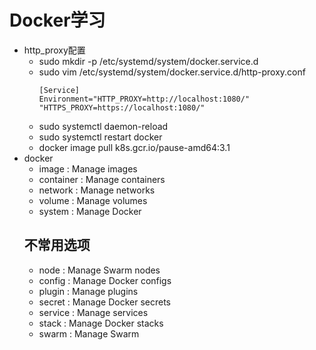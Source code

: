 # Docker学习
- http_proxy配置
    - sudo mkdir -p /etc/systemd/system/docker.service.d
    - sudo vim /etc/systemd/system/docker.service.d/http-proxy.conf
        ```systemd
        [Service]
        Environment="HTTP_PROXY=http://localhost:1080/" "HTTPS_PROXY=https://localhost:1080/"
        ```
    - sudo systemctl daemon-reload
    - sudo systemctl restart docker
    - docker image pull k8s.gcr.io/pause-amd64:3.1
- docker
    - image : Manage images
    - container : Manage containers
    - network : Manage networks
    - volume : Manage volumes
    - system : Manage Docker
    ##  不常用选项
    - node : Manage Swarm nodes
    - config : Manage Docker configs
    - plugin : Manage plugins
    - secret : Manage Docker secrets
    - service : Manage services
    - stack : Manage Docker stacks
    - swarm : Manage Swarm